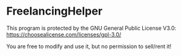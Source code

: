 # FreelancingHelper
This program is protected by the GNU General Public License V3.0: https://choosealicense.com/licenses/gpl-3.0/

You are free to modify and use it, but no permission to sell/rent it!
